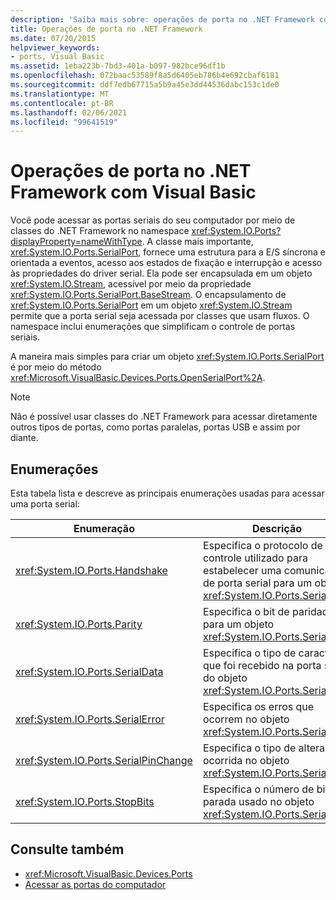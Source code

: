 ```yaml
---
description: 'Saiba mais sobre: operações de porta no .NET Framework com Visual Basic'
title: Operações de porta no .NET Framework
ms.date: 07/20/2015
helpviewer_keywords:
- ports, Visual Basic
ms.assetid: 1eba223b-7bd3-401a-b097-982bce96df1b
ms.openlocfilehash: 072baac53589f8a5d6405eb786b4e692cbaf6181
ms.sourcegitcommit: ddf7edb67715a5b9a45e3dd44536dabc153c1de0
ms.translationtype: MT
ms.contentlocale: pt-BR
ms.lasthandoff: 02/06/2021
ms.locfileid: "99641519"
---
```

# <a name="port-operations-in-the-net-framework-with-visual-basic"></a>Operações de porta no .NET Framework com Visual Basic

Você pode acessar as portas seriais do seu computador por meio de classes do .NET Framework no namespace <xref:System.IO.Ports?displayProperty=nameWithType>. A classe mais importante, <xref:System.IO.Ports.SerialPort>, fornece uma estrutura para a E/S síncrona e orientada a eventos, acesso aos estados de fixação e interrupção e acesso às propriedades do driver serial. Ela pode ser encapsulada em um objeto <xref:System.IO.Stream>, acessível por meio da propriedade <xref:System.IO.Ports.SerialPort.BaseStream>. O encapsulamento de <xref:System.IO.Ports.SerialPort> em um objeto <xref:System.IO.Stream> permite que a porta serial seja acessada por classes que usam fluxos. O namespace inclui enumerações que simplificam o controle de portas seriais.

A maneira mais simples para criar um objeto <xref:System.IO.Ports.SerialPort> é por meio do método <xref:Microsoft.VisualBasic.Devices.Ports.OpenSerialPort%2A>.

> [!NOTE]
> Não é possível usar classes do .NET Framework para acessar diretamente outros tipos de portas, como portas paralelas, portas USB e assim por diante.

## <a name="enumerations"></a>Enumerações

Esta tabela lista e descreve as principais enumerações usadas para acessar uma porta serial:

|Enumeração|Descrição|
|---|---|
|<xref:System.IO.Ports.Handshake>|Especifica o protocolo de controle utilizado para estabelecer uma comunicação de porta serial para um objeto <xref:System.IO.Ports.SerialPort>.|
|<xref:System.IO.Ports.Parity>|Especifica o bit de paridade para um objeto <xref:System.IO.Ports.SerialPort>.|
|<xref:System.IO.Ports.SerialData>|Especifica o tipo de caractere que foi recebido na porta serial do objeto <xref:System.IO.Ports.SerialPort>.|
|<xref:System.IO.Ports.SerialError>|Especifica os erros que ocorrem no objeto <xref:System.IO.Ports.SerialPort>|
|<xref:System.IO.Ports.SerialPinChange>|Especifica o tipo de alteração ocorrida no objeto <xref:System.IO.Ports.SerialPort>.|
|<xref:System.IO.Ports.StopBits>|Especifica o número de bits de parada usado no objeto <xref:System.IO.Ports.SerialPort>.|

## <a name="see-also"></a>Consulte também

- <xref:Microsoft.VisualBasic.Devices.Ports>
- [Acessar as portas do computador](accessing-the-computer-s-ports.md)
